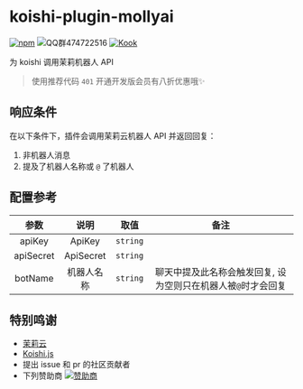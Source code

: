# koishi-plugin-mollyai

[![npm](https://img.shields.io/npm/v/koishi-plugin-mollyai?style=flat-square)](https://www.npmjs.com/package/koishi-plugin-mollyai) ![QQ群474722516](https://img.shields.io/badge/QQ群-474722516-blue) [![Kook](https://img.shields.io/badge/Kook-4o1.to-green)](https://4o1.to/kook)

为 koishi 调用茉莉机器人 API

> 使用推荐代码 `401` 开通开发版会员有八折优惠哦✨

## 响应条件

在以下条件下，插件会调用茉莉云机器人 API 并返回回复：

1. 非机器人消息
2. 提及了机器人名称或 `@` 了机器人

## 配置参考

|参数|说明|取值|备注|
|:---:|:---:|:---:|:---:|
|apiKey|ApiKey|`string`| |
|apiSecret|ApiSecret |`string`| |
|botName|机器人名称|`string`| 聊天中提及此名称会触发回复, 设为空则只在机器人被`@`时才会回复 |

## 特别鸣谢

- [茉莉云](https://mly.app/)
- [Koishi.js](https://koishi.chat)
- 提出 issue 和 pr 的社区贡献者
- 下列赞助商
  [![赞助商](https://cdn.jsdelivr.net/gh/YehowahLiu/sponsors/sponsors.svg)](https://4o1.to/afdian)
